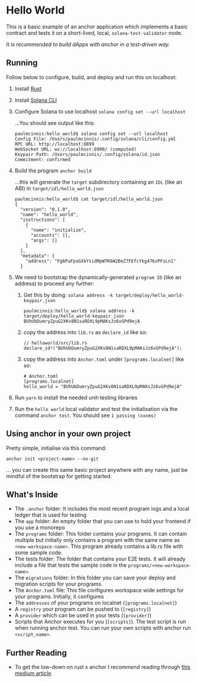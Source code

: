 # Hello World

This is a basic example of an anchor application which implements a basic contract and tests it on a short-lived, local, `solana-test-validator` node.

_It is recommended to build dApps with anchor in a test-driven way._

## Running

Follow below to configure, build, and deploy and run this on localhost:

1. Install [Rust](https://www.rust-lang.org/tools/install)
1. Install [Solana CLI](https://docs.solana.com/cli/install-solana-cli-tools)
1. Configure Solana to use localhost `solana config set --url localhost`

   ...You should see output like this:

   ```
   paulmcinnis:hello_world$ solana config set --url localhost
   Config File: /Users/paulmcinnis/.config/solana/cli/config.yml
   RPC URL: http://localhost:8899
   WebSocket URL: ws://localhost:8900/ (computed)
   Keypair Path: /Users/paulmcinnis/.config/solana/id.json
   Commitment: confirmed
   ```

1. Build the program `anchor build`

   ...this will generate the `target` subdirectory containing an `IDL` (like an ABI) in `target/idl/hello_world.json`

   ```
   paulmcinnis:hello_world$ cat target/idl/hello_world.json
   {
     "version": "0.1.0",
     "name": "hello_world",
     "instructions": [
       {
         "name": "initialize",
         "accounts": [],
         "args": []
       }
     ],
     "metadata": {
       "address": "Fg6PaFpoGXkYsidMpWTK6W2BeZ7FEfcYkg476zPFsLn1"
     }
   ```

1. We need to bootstrap the dynamically-generated `program ID` (like an address) to proceed any further:

   1. Get this by doing: `solana address -k target/deploy/hello_world-keypair.json`
      ```
      paulmcinnis:hello_world$ solana address -k target/deploy/hello_world-keypair.json
      BUhUbDumryZpuG2XKv8N1saRDXL9pMAKsJz6vGPd9ejA
      ```
   1. copy the address into `lib.rs` as `declare_id` like so:
      ```
      // helloworld/src/lib.rs
      declare_id!("BUhUbDumryZpuG2XKv8N1saRDXL9pMAKsJz6vGPd9ejA");
      ```
   1. copy the address into `Anchor.toml` under `[programs.localnet]` like so:
      ```
      # Anchor.toml
      [programs.localnet]
      hello_world = "BUhUbDumryZpuG2XKv8N1saRDXL9pMAKsJz6vGPd9ejA"
      ```

1. Run `yarn` to install the needed unit-testing libraries

1. Run the `hello world` local validator and test the initialisation via the command `anchor test`. You should see `1 passing (xxxms)`

## Using anchor in your own project

Pretty simple, initialise via this command:

`anchor init <project-name> --no-git`

... you can create this same basic project anywhere with any name, just be mindful of the bootstrap for getting started.

## What's Inside

- The `.anchor` folder: It includes the most recent program logs and a local ledger that is used for testing
- The `app` folder: An empty folder that you can use to hold your frontend if you use a monorepo
- The `programs` folder: This folder contains your programs. It can contain multiple but initially only contains a program with the same name as `<new-workspace-name>`. This program already contains a lib.rs file with some sample code.
- The tests folder: The folder that contains your E2E tests. It will already include a file that tests the sample code in the `programs/<new-workspace-name>`.
- The `migrations` folder: In this folder you can save your deploy and migration scripts for your programs.
- The `Anchor.toml` file: This file configures workspace wide settings for your programs. Initially, it configures
- The `addresses` of your programs on localnet (`[programs.localnet]`)
- A `registry` your program can be pushed to (`[registry]`)
- A `provider` which can be used in your tests (`[provider]`)
- Scripts that Anchor executes for you (`[scripts]`). The test script is run when running anchor test. You can run your own scripts with anchor run `<script_name>`.

## Further Reading

- To get the low-down on rust x anchor I recommend reading through [this medium article](https://dev.to/edge-and-node/the-complete-guide-to-full-stack-solana-development-with-react-anchor-rust-and-phantom-3291).
